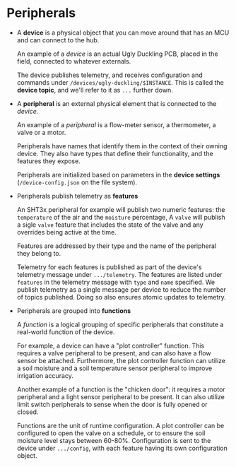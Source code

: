 # Peripherals

* A **device** is a physical object that you can move around that has an MCU and can connect to the hub.

  An example of a _device_ is an actual Ugly Duckling PCB, placed in the field, connected to whatever externals.

  The device publishes telemetry, and receives configuration and commands under `/devices/ugly-duckling/$INSTANCE`.
  This is called the **device topic**, and we'll refer to it as `...` further down.

* A **peripheral** is an external physical element that is connected to the _device._

  An example of a _peripheral_ is a flow-meter sensor, a thermometer, a valve or a motor.

  Peripherals have names that identify them in the context of their owning device. They also have types that define their functionality,
  and the features they expose.

  Peripherals are initialized based on parameters in the **device settings** (`/device-config.json` on the file system).

* Peripherals publish telemetry as **features**

  An SHT3x peripheral for example will publish two numeric features: the `temperature` of the air and the `moisture` percentage,
  A `valve` will publish a sigle `valve` feature that includes the state of the valve and any overrides being active at the time.

  Features are addressed by their type and the name of the peripheral they belong to.

  Telemetry for each features is published as part of the device's telemetry message under `.../telemetry`.
  The features are listed under `features` in the telemetry message with `type` and `name` specified.
  We publish telemetry as a single message per device to reduce the number of topics published.
  Doing so also ensures atomic updates to telemetry.

* Peripherals are grouped into **functions**

  A _function_ is a logical grouping of specific peripherals that constitute a real-world function of the device.

  For example, a device can have a "plot controller" function.
  This requires a valve peripheral to be present, and can also have a flow sensor be attached.
  Furthermore, the plot controller function can utilize a soil moisture and a soil temperature sensor peripheral to improve irrigation accuracy.

  Another example of a function is the "chicken door": it requires a motor peripheral and a light sensor peripheral to be present.
  It can also utilize limit switch peripherals to sense when the door is fully opened or closed.

  Functions are the unit of runtime configuration.
  A plot controller can be configured to open the valve on a schedule, or to ensure the soil moisture level stays between 60-80%.
  Configuration is sent to the device under `.../config`, with each feature having its own configuration object.
